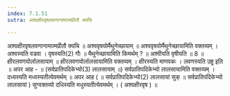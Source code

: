 ```yaml
---
index: 7.1.51
sutra: अश्वक्षीरवृषलवणानामात्मप्रीतौ क्यचि

---
```

अश्वक्षीरवृषलवणानामात्मप्रीतौ क्यचि ॥ अश्ववृषयोर्मैथुनेच्छायाम् ॥ अश्ववृषयोर्मैथुनेच्छायामिति वक्तव्यम् । अश्वस्यति वडवा । वृषस्यति(2) गौः ॥ मैथुनेच्छायामिति किमर्थम् ? ॥ अश्वीयति वृषीयति ॥ 8 ॥ क्षीरलवणयोर्लालसायाम् ॥ क्षीरलवणयोर्लालसायामिति वक्तव्यम् । क्षीरस्यति माणवकः । लवणस्यति उष्ट्र इति ॥ अपर आह -  ॥ (सर्वप्रातिपदिकेभ्यो(3) लालसायाम् ॥) सर्वप्रातिपदिकेभ्यो लालसायामिति वक्तव्यम् । दध्यस्यति मध्वस्यतीत्येवमर्थम् ॥ अपर आह ( ॥ सर्वप्रातिपदिकेभ्यो(2) लालसायां सुक् ॥ सर्वप्रातिपदिकेभ्यो लालसायां ) सुग्वक्तव्यो दधिस्यति मधुस्यतीत्येवमर्थम् । ( अश्वक्षीरवृष ) ॥